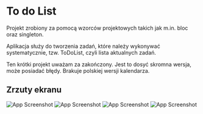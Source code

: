 
# To do List

Projekt zrobiony za pomocą wzorców projektowych takich jak m.in. bloc oraz singleton.

Aplikacja służy do tworzenia zadań, które należy wykonywać systematycznie, tzw. ToDoList, czyli lista aktualnych zadań.

Ten krótki projekt uważam za zakończony. Jest to dosyć skromna wersja, może posiadać błędy.
Brakuje polskiej wersji kalendarza.



## Zrzuty ekranu

![App Screenshot](https://github.com/andrz3j3k/ToDoList/blob/main/ScreenShot/simulator_screenshot_B06DA066-CA91-4714-B5D7-6FD799E0C9F0.png?raw=true)
![App Screenshot](https://github.com/andrz3j3k/ToDoList/blob/main/ScreenShot/simulator_screenshot_29CF8891-7705-4590-A511-1BEE1BC3D18C.png?raw=true)
![App Screenshot](https://github.com/andrz3j3k/ToDoList/blob/main/ScreenShot/simulator_screenshot_7A209590-AB17-4875-84D4-8778D77E2BBF.png?raw=true)
![App Screenshot](https://github.com/andrz3j3k/ToDoList/blob/main/ScreenShot/simulator_screenshot_3D4B01F4-2E62-4D0A-B586-4ED7E3DB7840.png?raw=true)


